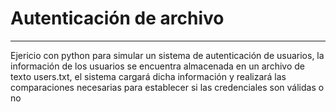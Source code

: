 # Autenticación de archivo
***
Ejericio con python para simular un sistema de autenticación de usuarios, 
la información de los usuarios se encuentra almacenada en un archivo de texto users.txt,
el sistema cargará dicha información y realizará las comparaciones necesarias para establecer si las credenciales son válidas o no
